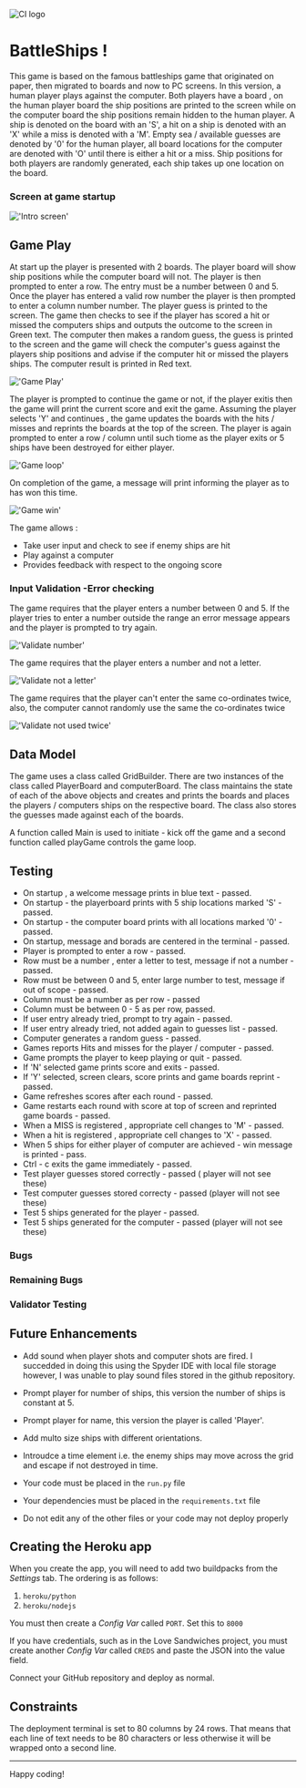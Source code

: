 ![CI logo](https://codeinstitute.s3.amazonaws.com/fullstack/ci_logo_small.png)

# BattleShips ! 
This game is based on the famous battleships game that originated on paper, then migrated to boards and now to PC screens. In this version, a human player plays against the computer. Both players have a board , on the human player board the ship positions are printed to the screen while on the computer board the ship positions remain hidden to the human player. 
A ship is denoted on the board with an 'S', a hit on a ship is denoted with an 'X' while a miss is denoted with a 'M'. Empty sea / available guesses are denoted by '0' for the human player, all board locations for the computer are denoted with 'O' until there is either a hit or a miss. 
Ship positions for both players are randomly generated, each ship takes up one location on the board. 

### Screen at game startup
!['Intro screen'](assets/images/intro.PNG)



## Game Play
At start up the player is presented with 2 boards. The player board will show ship positions while the computer board will not. The player is then prompted to enter a row. The entry must be a number between 0 and 5. Once the player has entered a valid row number the player is then prompted to enter a column number number. The player guess is printed to the screen. The game then checks to see if the player has scored a hit or missed the computers ships and outputs the outcome to the screen in Green text. 
The computer then makes a random guess, the guess is printed to the screen and the game will check the computer's guess against the players ship positions and advise if the computer hit or missed the players ships. The computer result is printed in Red text. 

!['Game Play'](assets/images/first_choice.PNG)

The player is prompted to continue the game or not, if the player exitis then the game will print the current score and exit the game. Assuming the player selects 'Y' and continues , the game updates the boards with the hits / misses and reprints the boards at the top of the screen. The player is again prompted to enter a row / column until such tiome as the player exits or 5 ships have been destroyed for either player.

!['Game loop'](assets/images/game_loop.PNG)

On completion of the game, a message will print informing the player as to has won this time. 

!['Game win'](assets/images/game_win.PNG)

The game allows :
* Take user input and check to see if enemy ships are hit
* Play against a computer
* Provides feedback with respect to the ongoing score

### Input Validation -Error checking
The game requires that the player enters a number between 0 and 5. If the player tries to enter a number outside the range an error message appears and the player is prompted to try again. 

!['Validate number'](assets/images/val1.PNG)

The game requires that the player enters a number and not a letter. 

!['Validate not a letter'](assets/images/val2.PNG)

The game requires that the player can't enter the same co-ordinates twice, also, the computer cannot randomly use the same the co-ordinates twice

!['Validate not used twice'](assets/images/val3.PNG)

## Data Model
The game uses a class called GridBuilder. There are two instances of the class called PlayerBoard and computerBoard. The class maintains the state of each of the above objects and creates and prints the boards and places the players / computers ships on the respective board. 
The class also stores the guesses made against each of the boards.

A function called Main is used to initiate - kick off the game and a second function called playGame controls the game loop. 

## Testing
* On startup , a welcome message prints in blue text - passed.
* On startup - the playerboard prints with 5 ship locations marked 'S' - passed.
* On startup - the computer board prints with all locations marked '0' - passed. 
* On startup, message and borads are centered in the terminal - passed.
* Player is prompted to enter a row - passed.
* Row must be a number , enter a letter to test, message if not a number - passed.
* Row must be between 0 and 5, enter large number to test, message if out of scope - passed. 
* Column must be a number as per row - passed
* Column must be between 0 - 5 as per row, passed.
* If user entry already tried, prompt to try again - passed.
* If user entry already tried, not added again to guesses list - passed.
* Computer generates a random guess - passed.
* Games reports Hits and misses for the player / computer - passed. 
* Game prompts the player to keep playing or quit - passed.
* If 'N' selected game prints score and exits - passed. 
* If 'Y' selected, screen clears, score prints and game boards reprint - passed. 
* Game refreshes scores after each round - passed. 
* Game restarts each round with score at top of screen and reprinted game boards - passed. 
* When a MISS is registered , appropriate cell changes to 'M' - passed.
* When a hit is registered , appropriate cell changes to 'X' - passed. 
* When 5 ships for either player of computer are achieved - win message is printed - pass. 
* Ctrl - c exits the game immediately - passed. 
* Test player guesses stored correctly - passed ( player will not see these)
* Test computer guesses stored correcty - passed (player will not see these)
* Test 5 ships generated for the player - passed.
* Test 5 ships generated for the computer - passed (player will not see these)

### Bugs
### Remaining Bugs
### Validator Testing
## Future Enhancements
* Add sound when player shots and computer shots are fired. I succedded in doing this using the Spyder IDE with local file storage however, I was unable to play sound files stored in the github repository.
* Prompt player for number of ships, this version the number of ships is constant at 5.
* Prompt player for name, this version the player is called 'Player'.
* Add multo size ships with different orientations.
* Introudce a time element i.e. the enemy ships may move across the grid and escape if not destroyed in time. 










* Your code must be placed in the `run.py` file
* Your dependencies must be placed in the `requirements.txt` file
* Do not edit any of the other files or your code may not deploy properly

## Creating the Heroku app

When you create the app, you will need to add two buildpacks from the _Settings_ tab. The ordering is as follows:

1. `heroku/python`
2. `heroku/nodejs`

You must then create a _Config Var_ called `PORT`. Set this to `8000`

If you have credentials, such as in the Love Sandwiches project, you must create another _Config Var_ called `CREDS` and paste the JSON into the value field.

Connect your GitHub repository and deploy as normal.

## Constraints

The deployment terminal is set to 80 columns by 24 rows. That means that each line of text needs to be 80 characters or less otherwise it will be wrapped onto a second line.

-----
Happy coding!